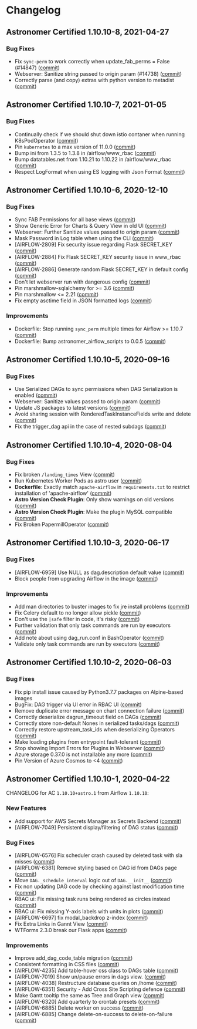 # Changelog

Astronomer Certified 1.10.10-8, 2021-04-27
--------------------------------------------

### Bug Fixes

- Fix `sync-perm` to work correctly when update_fab_perms = False (#14847) ([commit](https://github.com/astronomer/airflow/commit/7b45e4d36))
- Webserver: Sanitize string passed to origin param (#14738) ([commit](https://github.com/astronomer/airflow/commit/825f250a0))
- Correctly parse (and copy) extras with python version to metadist ([commit](https://github.com/astronomer/airflow/commit/9dbcf77a9))

Astronomer Certified 1.10.10-7, 2021-01-05
--------------------------------------------

### Bug Fixes

- Continually check if we should shut down istio contaner when running K8sPodOperator ([commit](https://github.com/astronomer/airflow/commit/ac71daea657589a45f30912ee3cc13521c077b6e))
- Pin `kubernetes` to a max version of 11.0.0 ([commit](https://github.com/astronomer/airflow/commit/d441d0e79f2f626c95e770499385a67bdfdc06b7))
- Bump ini from 1.3.5 to 1.3.8 in /airflow/www_rbac ([commit](https://github.com/astronomer/airflow/commit/a894d7104ad4d2c2d381ca91ead40e69abb6c344))
- Bump datatables.net from 1.10.21 to 1.10.22 in /airflow/www_rbac ([commit](https://github.com/astronomer/airflow/commit/6f91e2cf12077acda3a72e418fff4f04fab5f236))
- Respect LogFormat when using ES logging with Json Format ([commit](https://github.com/astronomer/airflow/commit/18644b500dce7178c74febda423847d2a666444a))

Astronomer Certified 1.10.10-6, 2020-12-10
--------------------------------------------

### Bug Fixes

- Sync FAB Permissions for all base views ([commit](https://github.com/astronomer/airflow/commit/a9636ef08a91a51b7a53885ec14b74e56b95309c))
- Show Generic Error for Charts & Query View in old UI ([commit](https://github.com/astronomer/airflow/commit/e6112803e6297a4e92eccc61d16b323f80ebd620))
- Webserver: Further Sanitize values passed to origin param ([commit](https://github.com/astronomer/airflow/commit/0f722476bcc4d3b06ee068b87430d3d544c15e56))
- Mask Password in Log table when using the CLI ([commit](https://github.com/astronomer/airflow/commit/a3d676099f022113fd92e0fd877d3805c5db38f7))
- [AIRFLOW-2809] Fix security issue regarding Flask SECRET_KEY ([commit](https://github.com/astronomer/airflow/commit/67de55ef854ede069b71244fa5602dbff7bb95db))
- [AIRFLOW-2884] Fix Flask SECRET_KEY security issue in www_rbac ([commit](https://github.com/astronomer/airflow/commit/b3711ff24059f79c1f89d5b5b3af675b54e18485))
- [AIRFLOW-2886] Generate random Flask SECRET_KEY in default config ([commit](https://github.com/astronomer/airflow/commit/cc91e3acc8a04882e66de21b251c04baff1190b7))
- Don't let webserver run with dangerous config ([commit](https://github.com/astronomer/airflow/commit/b1e2be786bdd74be369bfb3bb19c7cb1c1a067e1))
- Pin marshmallow-sqlalchemy for >= 3.6 ([commit](https://github.com/astronomer/airflow/commit/62572a44ca9495cb4c29c76ffdd0b3cb83dd4bc4))
- Pin marshmallow <= 2.21 ([commit](https://github.com/astronomer/airflow/commit/efa7193f2c5b30e8441e02dd48e0921ddd247cc0))
- Fix empty asctime field in JSON formatted logs ([commit](https://github.com/astronomer/airflow/commit/3d4386c68eacfac53607bac4ebbe5b19db1ced16))

### Improvements

- Dockerfile: Stop running `sync_perm` multiple times for Airflow >= 1.10.7 ([commit](https://github.com/astronomer/ap-airflow/commit/9c10dcf))
- Dockerfile: Bump astronomer_airflow_scripts to 0.0.5 ([commit](https://github.com/astronomer/ap-airflow/commit/42b4169))

Astronomer Certified 1.10.10-5, 2020-09-16
--------------------------------------------

### Bug Fixes

- Use Serialized DAGs to sync permissions when DAG Serialization is enabled ([commit](https://github.com/astronomer/airflow/commit/4f546071712728da3db0afcd9fcdabd5851acfd3))
- Webserver: Sanitize values passed to origin param ([commit](https://github.com/astronomer/airflow/commit/f89a3cfd7ef1d45a17b1354ba60711bc2539839d))
- Update JS packages to latest versions ([commit](https://github.com/astronomer/airflow/commit/655c7707c228fbf7bb3d2e6bd00515c9acb301f8))
- Avoid sharing session with RenderedTaskInstanceFields write and delete ([commit](https://github.com/astronomer/airflow/commit/46c6c43c7889b5df7d58ead33e5843b0ea98a9f6))
- Fix the trigger_dag api in the case of nested subdags ([commit](https://github.com/astronomer/airflow/commit/8c4c4979ca39441e0ce057f02d01f8dfe1773693))

Astronomer Certified 1.10.10-4, 2020-08-04
--------------------------------------------

### Bug Fixes

- Fix broken `/landing_times` View ([commit](https://github.com/astronomer/airflow/commit/a55b8f6))
- Run Kubernetes Worker Pods as astro user ([commit](https://github.com/astronomer/ap-airflow/commit/f6819a4))
- **Dockerfile**: Exactly match `apache-airflow` in `requirements.txt` to restrict installation of 'apache-airflow' ([commit](https://github.com/astronomer/ap-airflow/commit/c2536db))
- **Astro Version Check Plugin**: Only show warnings on old versions ([commit](https://github.com/astronomer/astronomer-airflow-version-check/commit/24ad49e))
- **Astro Version Check Plugin**: Make the plugin MySQL compatible ([commit](https://github.com/astronomer/astronomer-airflow-version-check/commit/0210f60))
- Fix Broken PapermillOperator ([commit](https://github.com/astronomer/astronomer-airflow-version-check/commit/811cc75))

Astronomer Certified 1.10.10-3, 2020-06-17
--------------------------------------------

### Bug Fixes

- [AIRFLOW-6959] Use NULL as dag.description default value ([commit](https://github.com/astronomer/airflow/commit/548f4be32))
- Block people from upgrading Airflow in the image ([commit](https://github.com/astronomer/ap-airflow/commit/bf517ea))

### Improvements

- Add man directories to buster images to fix jre install problems ([commit](https://github.com/astronomer/ap-airflow/commit/551995e))
- Fix Celery default to no longer allow pickle ([commit](https://github.com/astronomer/airflow/commit/45a2a3315))
- Don't use the `|safe` filter in code, it's risky ([commit](https://github.com/astronomer/airflow/commit/774a34e12))
- Further validation that only task commands are run by executors ([commit](https://github.com/astronomer/airflow/commit/c96af8e3f))
- Add note about using dag_run.conf in BashOperator ([commit](https://github.com/astronomer/airflow/commit/2591294df))
- Validate only task commands are run by executors ([commit](https://github.com/astronomer/airflow/commit/4aea266a6))

Astronomer Certified 1.10.10-2, 2020-06-03
--------------------------------------------

### Bug Fixes

- Fix pip install issue caused by Python3.7.7 packages on Alpine-based images
- BugFix: DAG trigger via UI error in RBAC UI ([commit](https://github.com/astronomer/airflow/commit/356b7b1))
- Remove duplicate error message on chart connection failure ([commit](https://github.com/astronomer/airflow/commit/c4ff230))
- Correctly deserialize dagrun_timeout field on DAGs ([commit](https://github.com/astronomer/airflow/commit/1f12f3f))
- Correctly store non-default Nones in serialized tasks/dags ([commit](https://github.com/astronomer/airflow/commit/2bf89bf))
- Correctly restore upstream_task_ids when deserializing Operators ([commit](https://github.com/astronomer/airflow/commit/bf04e3e))
- Make loading plugins from entrypoint fault-tolerant ([commit](https://github.com/astronomer/airflow/commit/35c068c))
- Stop showing Import Errors for Plugins in Webserver ([commit](https://github.com/astronomer/airflow/commit/ef70c9c))
- Azure storage 0.37.0 is not installable any more ([commit](https://github.com/astronomer/airflow/commit/072f947))
- Pin Version of Azure Cosmos to <4 ([commit](https://github.com/astronomer/airflow/commit/684653d))

Astronomer Certified 1.10.10-1, 2020-04-22
-----------------------------------------------

CHANGELOG for AC `1.10.10+astro.1` from Airflow `1.10.10`:


### New Features

- Add support for AWS Secrets Manager as Secrets Backend ([commit](https://github.com/apache/airflow/commit/75156fb23))
- [AIRFLOW-7049] Persistent display/filtering of DAG status ([commit](https://github.com/apache/airflow/commit/830987fd7))


### Bug Fixes

- [AIRFLOW-6576] Fix scheduler crash caused by deleted task with sla misses ([commit](https://github.com/apache/airflow/commit/))
- [AIRFLOW-6381] Remove styling based on DAG id from DAGs page ([commit](https://github.com/apache/airflow/commit/))
- Move `DAG._schedule_interval` logic out of `DAG.__init__` ([commit](https://github.com/apache/airflow/commit/a354cc3a1))
- Fix non updating DAG code by checking against last modification time ([commit](https://github.com/apache/airflow/commit/9166df5ef))
- RBAC ui: Fix missing task runs being rendered as circles instead ([commit](https://github.com/apache/airflow/commit/cd763cd1f))
- RBAC ui: Fix missing Y-axis labels with units in plots ([commit](https://github.com/apache/airflow/commit/1c5a1c121))
- [AIRFLOW-6697] fix modal_backdrop z-index ([commit](https://github.com/apache/airflow/commit/4066447f7))
- Fix Extra Links in Gannt View ([commit](https://github.com/apache/airflow/commit/504c711a6))
- WTForms 2.3.0 break our Flask apps ([commit](https://github.com/apache/airflow/commit/bb48dafe9))


### Improvements

- Improve add_dag_code_table migration ([commit](https://github.com/apache/airflow/commit/3dded72db))
- Consistent formatting in CSS files ([commit](https://github.com/apache/airflow/commit/b261516c8))
- [AIRFLOW-4235] Add table-hover css class to DAGs table ([commit](https://github.com/apache/airflow/commit/324954c7d))
- [AIRFLOW-7019] Show un/pause errors in dags view. ([commit](https://github.com/apache/airflow/commit/a99520180))
- [AIRFLOW-4038] Restructure database queries on /home ([commit](https://github.com/apache/airflow/commit/63260c995))
- [AIRFLOW-6351] Security - Add Cross Site Scripting defence ([commit](https://github.com/apache/airflow/commit/afa4b11fd))
- Make Gantt tooltip the same as Tree and Graph view ([commit](https://github.com/apache/airflow/commit/94757dd55))
- [AIRFLOW-6320] Add quarterly to crontab presets ([commit](https://github.com/apache/airflow/commit/5d1aaa90b))
- [AIRFLOW-6885] Delete worker on success ([commit](https://github.com/apache/airflow/commit/14ddf04b8))
- [AIRFLOW-6885] Change delete-on-success to delete-on-failure ([commit](https://github.com/apache/airflow/commit/27dc6c299))
